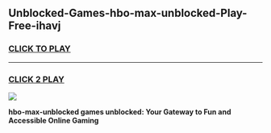 
## Unblocked-Games-hbo-max-unblocked-Play-Free-ihavj
<h3>
<a href="https://premium76.site?title=hbo-max-unblocked&ref=23A">CLICK TO PLAY</a></h3>
<hr>

<h3>
<a href="https://premium76.site?title=hbo-max-unblocked&ref=23A">CLICK 2 PLAY</a>
  
</h3>

<a href="https://premium76.site?title=hbo-max-unblocked&ref=23A"><img src="https://clearcache.store/games.png"></a>


**hbo-max-unblocked games unblocked: Your Gateway to Fun and Accessible Online Gaming**
